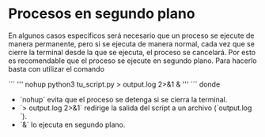 # Procesos en segundo plano
En algunos casos específicos será necesario que un proceso se ejecute de manera permanente, pero si se ejecuta de manera normal, cada vez que se cierre la terminal desde la que se ejecuta, el proceso se cancelará. Por esto es recomendable que el proceso se ejecute en segundo plano. Para hacerlo basta con utilizar el comando 

´´´
'''
nohup python3 tu_script.py > output.log 2>&1 &
'''
´´´
donde 
- ´nohup´ evita que el proceso se detenga si se cierra la terminal.
- ´> output.log 2>&1´ redirige la salida del script a un archivo (´output.log´).
- ´&´ lo ejecuta en segundo plano.


